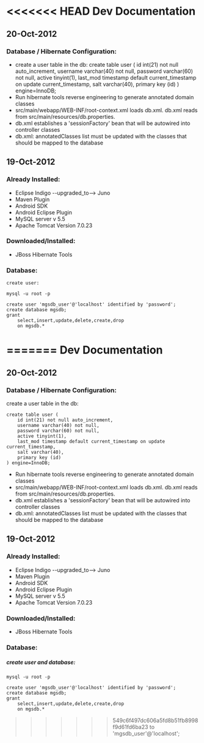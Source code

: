 <<<<<<< HEAD
Dev Documentation
====================

## 20-Oct-2012
### Database / Hibernate Configuration:
+ create a user table in the db:
	create table user (
		id int(21) not null auto_increment,
		username varchar(40) not null,
		password varchar(60) not null,
		active tinyint(1),
		last_mod timestamp default current_timestamp on update current_timestamp,
		salt varchar(40),
		primary key (id)
	) engine=InnoDB;	
+ Run hibernate tools reverse engineering to generate annotated domain classes
+ src/main/webapp/WEB-INF/root-context.xml loads db.xml.  db.xml reads from src/main/resources/db.properties.
+ db.xml establishes a 'sessionFactory' bean that will be autowired into controller classes
+ db.xml: annotatedClasses list must be updated with the classes that should be mapped to the database
	
	

## 19-Oct-2012

### Already Installed:
+ Eclipse Indigo --upgraded_to--> Juno
+ Maven Plugin
+ Android SDK
+ Android Eclipse Plugin
+ MySQL server v 5.5
+ Apache Tomcat Version 7.0.23

### Downloaded/Installed:
+ JBoss Hibernate Tools

### Database:

	create user:

	mysql -u root -p
	
	create user 'mgsdb_user'@'localhost' identified by 'password';
	create database mgsdb;
	grant  
		select,insert,update,delete,create,drop
		on mgsdb.*
=======
Dev Documentation
====================

## 20-Oct-2012
### Database / Hibernate Configuration:
create a user table in the db:  
    
    create table user (
        id int(21) not null auto_increment,
        username varchar(40) not null,
        password varchar(60) not null,
        active tinyint(1),
        last_mod timestamp default current_timestamp on update current_timestamp,
        salt varchar(40),
        primary key (id)
    ) engine=InnoDB;	

+ Run hibernate tools reverse engineering to generate annotated domain classes
+ src/main/webapp/WEB-INF/root-context.xml loads db.xml.  db.xml reads from src/main/resources/db.properties.
+ db.xml establishes a 'sessionFactory' bean that will be autowired into controller classes
+ db.xml: annotatedClasses list must be updated with the classes that should be mapped to the database
	
	

## 19-Oct-2012

### Already Installed:
+ Eclipse Indigo --upgraded_to--> Juno
+ Maven Plugin
+ Android SDK
+ Android Eclipse Plugin
+ MySQL server v 5.5
+ Apache Tomcat Version 7.0.23

### Downloaded/Installed:
+ JBoss Hibernate Tools

### Database:

##### create user and database:

	mysql -u root -p
	
	create user 'mgsdb_user'@'localhost' identified by 'password';
	create database mgsdb;
	grant  
		select,insert,update,delete,create,drop
		on mgsdb.*
>>>>>>> 549c6f497dc606a5fd8b51fb8998f9d61fd6ba23
		to 'mgsdb_user'@'localhost';